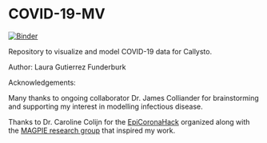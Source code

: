# COVID-19-MV

[![Binder](https://mybinder.org/badge_logo.svg)](https://mybinder.org/v2/gh/lgfunderburk/COVID-19-MV/master)


Repository to visualize and model COVID-19 data for Callysto. 

Author: Laura Gutierrez Funderburk

Acknowledgements: 

Many thanks to ongoing collaborator Dr. James Colliander for brainstorming and supporting my interest in modelling infectious disease. 

Thanks to Dr. Caroline Colijn for the [EpiCoronaHack](https://github.com/EpiCoronaHack/Hackathon2020) organized along with the [MAGPIE research group](https://www.sfu.ca/magpie/home.html) that inspired my work.
